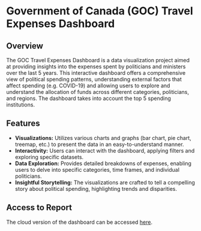 # Government of Canada (GOC) Travel Expenses Dashboard

## Overview

The GOC Travel Expenses Dashboard is a data visualization project aimed at providing insights into the expenses spent by politicians and ministers over the last 5 years. This interactive dashboard offers a comprehensive view of political spending patterns, understanding external factors that affect spending (e.g. COVID-19) and allowing users to explore and understand the allocation of funds across different categories, politicians, and regions. The dashboard takes into account the top 5 spending institutions.

## Features

- **Visualizations:** Utilizes various charts and graphs (bar chart, pie chart, treemap, etc.) to present the data in an easy-to-understand manner.
- **Interactivity:** Users can interact with the dashboard, applying filters and exploring specific datasets.
- **Data Exploration:** Provides detailed breakdowns of expenses, enabling users to delve into specific categories, time frames, and individual politicians.
- **Insightful Storytelling:** The visualizations are crafted to tell a compelling story about political spending, highlighting trends and disparities.

## Access to Report
The cloud version of the dashboard can be accessed [here](url).
